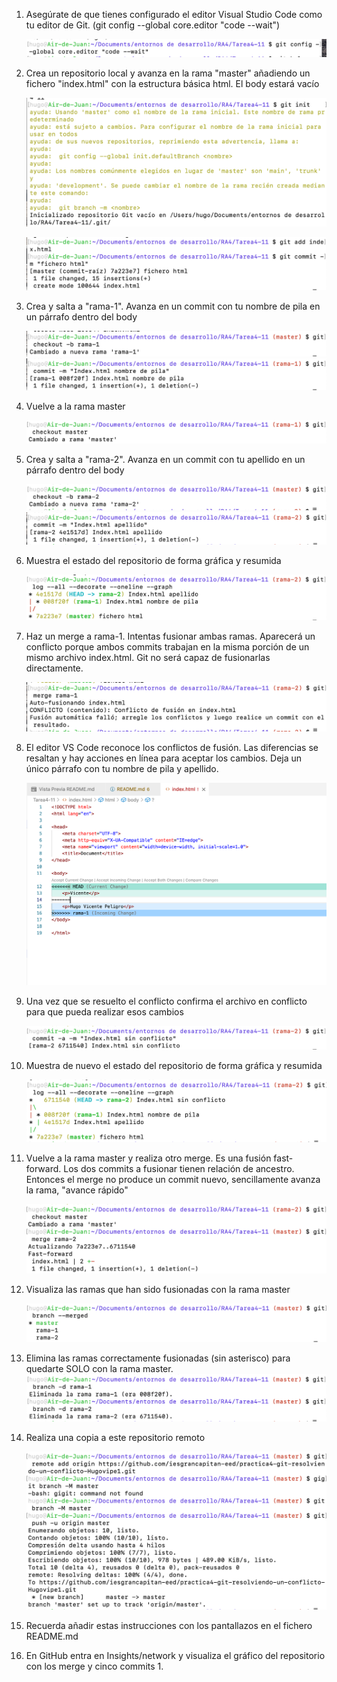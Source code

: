 1. Asegúrate de que tienes configurado el editor Visual Studio Code como tu editor de Git. (git config --global core.editor "code --wait")

    ![Editor](image/Captura%20de%20pantalla%202022-04-25%20a%20las%2020.01.07.png)

2. Crea un repositorio local y avanza en la rama "master" añadiendo un fichero "index.html" con la estructura básica html. El body estará vacío

    ![GitInit](image/Captura%20de%20pantalla%202022-04-25%20a%20las%2019.57.07.png)

    ![GitCommit](image/Captura%20de%20pantalla%202022-04-25%20a%20las%2019.58.51.png)
3. Crea y salta a "rama-1". Avanza en un commit con tu nombre de pila en un párrafo dentro del body

    ![gitBranch](image/Captura%20de%20pantalla%202022-04-25%20a%20las%2020.03.48.png)
    ![GitCommit](image/Captura%20de%20pantalla%202022-04-25%20a%20las%2020.07.44.png)
4. Vuelve a la rama master

    ![GitCheckout](image/Captura%20de%20pantalla%202022-04-25%20a%20las%2020.09.46.png)
5. Crea y salta a "rama-2". Avanza en un commit con tu apellido en un párrafo dentro del body

    ![GitBranch](image/Captura%20de%20pantalla%202022-04-25%20a%20las%2020.11.04.png)
    ![GitImage](image/Captura%20de%20pantalla%202022-04-25%20a%20las%2020.14.06.png)
6. Muestra el estado del repositorio de forma gráfica y resumida

    ![GitLog](image/Captura%20de%20pantalla%202022-04-25%20a%20las%2020.18.58.png)
7. Haz un merge a rama-1. Intentas fusionar ambas ramas. Aparecerá un conflicto porque ambos commits trabajan en la misma porción <body></body> de un mismo archivo index.html. Git no será capaz de fusionarlas directamente.

    ![GitMerge](image/Captura%20de%20pantalla%202022-04-25%20a%20las%2020.20.41.png)

8. El editor VS Code reconoce los conflictos de fusión. Las diferencias se resaltan y hay acciones en línea para aceptar los cambios. Deja un único párrafo con tu nombre de pila y apellido.

    ![Editor](image/Captura%20de%20pantalla%202022-04-25%20a%20las%2020.22.33.png)
9.  Una vez que se resuelto el conflicto confirma el archivo en conflicto para que pueda realizar esos cambios

    ![GitCommit](image/Captura%20de%20pantalla%202022-04-25%20a%20las%2020.37.19.png)
10. Muestra de nuevo el estado del repositorio de forma gráfica y resumida
    
    ![ModoGráfico](image/Captura%20de%20pantalla%202022-04-25%20a%20las%2020.41.24.png)
11. Vuelve a la rama master y realiza otro merge. Es una fusión fast-forward. Los dos commits a fusionar tienen relación de ancestro. Entonces el merge no produce un commit nuevo, sencillamente avanza la rama, "avance rápido"

    ![GitCheckoutGitMerge](image/Captura%20de%20pantalla%202022-04-25%20a%20las%2020.44.47.png)
12. Visualiza las ramas que han sido fusionadas con la rama master

    ![GitBranch](image/Captura%20de%20pantalla%202022-04-25%20a%20las%2020.46.21.png)
13. Elimina las ramas correctamente fusionadas (sin asterisco) para quedarte SOLO con la rama master.
    ![GitBranch](image/Captura%20de%20pantalla%202022-04-25%20a%20las%2020.49.24.png)

14. Realiza una copia a este repositorio remoto

    ![GitRemote](image/Captura%20de%20pantalla%202022-04-25%20a%20las%2020.53.24.png)
15. Recuerda añadir estas instrucciones con los pantallazos en el fichero README.md
16. En GitHub entra en Insights/network y visualiza el gráfico del repositorio con los merge y cinco commits  1. 